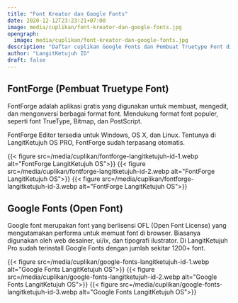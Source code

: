 ```yaml
---
title: "Font Kreator dan Google Fonts"
date: 2020-12-12T23:23:21+07:00
image: media/cuplikan/font-kreator-dan-google-fonts.jpg
opengraph:
  image: media/cuplikan/font-kreator-dan-google-fonts.jpg
description: "Daftar cuplikan Google Fonts dan Pembuat Truetype Font di LangitKetujuh OS"
author: "LangitKetujuh ID"
draft: false
---
```


## FontForge (Pembuat Truetype Font)

FontForge adalah aplikasi gratis yang digunakan untuk membuat, mengedit, dan mengonversi berbagai format font. Mendukung format font populer, seperti font TrueType, Bitmap, dan PostScript.

FontForge Editor tersedia untuk Windows, OS X, dan Linux. Tentunya di LangitKetujuh OS PRO, FontForge sudah terpasang otomatis.

{{< figure src=/media/cuplikan/fontforge-langitketujuh-id-1.webp alt="FontForge LangitKetujuh OS">}}
{{< figure src=/media/cuplikan/fontforge-langitketujuh-id-2.webp alt="FontForge LangitKetujuh OS">}}
{{< figure src=/media/cuplikan/fontforge-langitketujuh-id-3.webp alt="FontForge LangitKetujuh OS">}}

## Google Fonts (Open Font)

Google font merupakan font yang berlisensi OFL (Open Font License) yang mengutamakan performa untuk memuat font di browser. Biasanya digunakan oleh web desainer, ui/ix, dan tipografi ilustrator. Di LangitKetujuh Pro sudah terinstall Google Fonts dengan jumlah sekitar 1200+ font.

{{< figure src=/media/cuplikan/google-fonts-langitketujuh-id-1.webp alt="Google Fonts LangitKetujuh OS">}}
{{< figure src=/media/cuplikan/google-fonts-langitketujuh-id-2.webp alt="Google Fonts LangitKetujuh OS">}}
{{< figure src=/media/cuplikan/google-fonts-langitketujuh-id-3.webp alt="Google Fonts LangitKetujuh OS">}}
